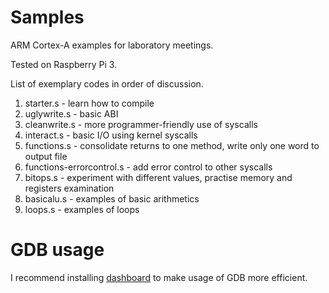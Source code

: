 # Samples
ARM Cortex-A examples for laboratory meetings.

Tested on Raspberry Pi 3.

List of exemplary codes in order of discussion.

1. starter.s - learn how to compile
1. uglywrite.s - basic ABI
1. cleanwrite.s - more programmer-friendly use of syscalls
1. interact.s - basic I/O using kernel syscalls
1. functions.s - consolidate returns to one method, write only one word to output file
1. functions-errorcontrol.s - add error control to other syscalls
1. bitops.s - experiment with different values, practise memory and registers examination
1. basicalu.s - examples of basic arithmetics
1. loops.s - examples of loops

# GDB usage
I recommend installing [dashboard] to make usage of GDB more efficient.

[dashboard]: https://github.com/cyrus-and/gdb-dashboard
